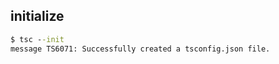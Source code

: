 
## initialize

```cmd
$ tsc --init
message TS6071: Successfully created a tsconfig.json file.
```


